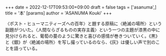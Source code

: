 +++
date = 2022-12-17T09:53:00+09:00
draft = false
tags = ['asanuma',]
title = '本'
[params]
  author = 'ASANUMA Kouki'
+++

〈ポスト・ヒューマニティーズへの百年〉と題する原稿に〈絶滅の場所〉という副題がついた。〈人間ならざるものの実存主義〉という一つの主題が漆黒の中に見分けられると、葡萄の蔓のように驚きと喜びの感情が巻きついていく。《黒》と《銀》が〈絶滅の場所〉を写し撮っているのなら、《灰》は優しい声で別のことを語っている。
